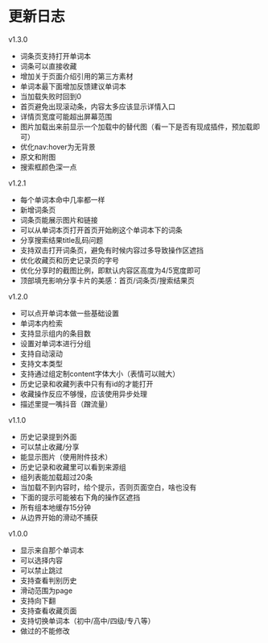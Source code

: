 # 更新日志

v1.3.0
- 词条页支持打开单词本
- 词条可以直接收藏
- 增加关于页面介绍引用的第三方素材
- 单词本最下面增加反馈建议单词本
- 当加载失败时回到0
- 首页避免出现滚动条，内容太多应该显示详情入口
- 详情页宽度可能超出屏幕范围
- 图片加载出来前显示一个加载中的替代图（看一下是否有现成插件，预加载即可）
- 优化nav:hover为无背景
- 原文和附图
- 搜索框颜色深一点


v1.2.1
- 每个单词本命中几率都一样
- 新增词条页
- 词条页能展示图片和链接
- 可以从单词本页打开首页开始刷这个单词本下的词条
- 分享搜索结果title乱码问题
- 支持双击打开词条页，避免有时候内容过多导致操作区遮挡
- 优化收藏页和历史记录页的字号
- 优化分享时的截图比例，即默认内容区高度为4/5宽度即可
- 顶部填充影响分享卡片的美感：首页/词条页/搜索结果页

v1.2.0
- 可以点开单词本做一些基础设置
- 单词本内检索
- 支持显示组内的条目数
- 设置对单词本进行分组
- 支持自动滚动
- 支持文本类型
- 支持通过组定制content字体大小（表情可以贼大）
- 历史记录和收藏列表中只有有id的才能打开
- 收藏操作反应不够慢，应该使用异步处理
- 描述里提一嘴抖音（蹭流量）

v1.1.0
- 历史记录提到外面
- 可以禁止收藏/分享
- 能显示图片（使用附件技术）
- 历史记录和收藏里可以看到来源组
- 组列表能加载超过20条
- 当加载不到内容时，给个提示，否则页面空白，啥也没有
- 下面的提示可能被右下角的操作区遮挡
- 所有组本地缓存15分钟
- 从边界开始的滑动不捕获

v1.0.0
- 显示来自那个单词本
- 可以选择内容
- 可以禁止跳过
- 支持查看判别历史
- 滑动范围为page
- 支持向下翻
- 支持查看收藏页面
- 支持切换单词本（初中/高中/四级/专八等）
- 做过的不能修改